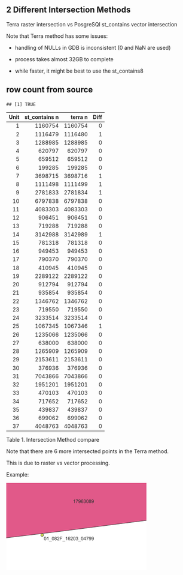 ## 2 Different Intersection Methods

Terra raster intersection vs PosgreSQl st\_contains vector intersection

Note that Terra method has some issues:

-   handling of NULLs in GDB is inconsistent (0 and NaN are used)

-   process takes almost 32GB to complete

-   while faster, it might be best to use the st\_contains8

## row count from source

    ## [1] TRUE

<table>
<thead>
<tr class="header">
<th style="text-align: right;">Unit</th>
<th style="text-align: right;">st_contains n</th>
<th style="text-align: right;">terra n</th>
<th style="text-align: right;">Diff</th>
</tr>
</thead>
<tbody>
<tr class="odd">
<td style="text-align: right;">1</td>
<td style="text-align: right;">1160754</td>
<td style="text-align: right;">1160754</td>
<td style="text-align: right;">0</td>
</tr>
<tr class="even">
<td style="text-align: right;">2</td>
<td style="text-align: right;">1116479</td>
<td style="text-align: right;">1116480</td>
<td style="text-align: right;">1</td>
</tr>
<tr class="odd">
<td style="text-align: right;">3</td>
<td style="text-align: right;">1288985</td>
<td style="text-align: right;">1288985</td>
<td style="text-align: right;">0</td>
</tr>
<tr class="even">
<td style="text-align: right;">4</td>
<td style="text-align: right;">620797</td>
<td style="text-align: right;">620797</td>
<td style="text-align: right;">0</td>
</tr>
<tr class="odd">
<td style="text-align: right;">5</td>
<td style="text-align: right;">659512</td>
<td style="text-align: right;">659512</td>
<td style="text-align: right;">0</td>
</tr>
<tr class="even">
<td style="text-align: right;">6</td>
<td style="text-align: right;">199285</td>
<td style="text-align: right;">199285</td>
<td style="text-align: right;">0</td>
</tr>
<tr class="odd">
<td style="text-align: right;">7</td>
<td style="text-align: right;">3698715</td>
<td style="text-align: right;">3698716</td>
<td style="text-align: right;">1</td>
</tr>
<tr class="even">
<td style="text-align: right;">8</td>
<td style="text-align: right;">1111498</td>
<td style="text-align: right;">1111499</td>
<td style="text-align: right;">1</td>
</tr>
<tr class="odd">
<td style="text-align: right;">9</td>
<td style="text-align: right;">2781833</td>
<td style="text-align: right;">2781834</td>
<td style="text-align: right;">1</td>
</tr>
<tr class="even">
<td style="text-align: right;">10</td>
<td style="text-align: right;">6797838</td>
<td style="text-align: right;">6797838</td>
<td style="text-align: right;">0</td>
</tr>
<tr class="odd">
<td style="text-align: right;">11</td>
<td style="text-align: right;">4083303</td>
<td style="text-align: right;">4083303</td>
<td style="text-align: right;">0</td>
</tr>
<tr class="even">
<td style="text-align: right;">12</td>
<td style="text-align: right;">906451</td>
<td style="text-align: right;">906451</td>
<td style="text-align: right;">0</td>
</tr>
<tr class="odd">
<td style="text-align: right;">13</td>
<td style="text-align: right;">719288</td>
<td style="text-align: right;">719288</td>
<td style="text-align: right;">0</td>
</tr>
<tr class="even">
<td style="text-align: right;">14</td>
<td style="text-align: right;">3142988</td>
<td style="text-align: right;">3142989</td>
<td style="text-align: right;">1</td>
</tr>
<tr class="odd">
<td style="text-align: right;">15</td>
<td style="text-align: right;">781318</td>
<td style="text-align: right;">781318</td>
<td style="text-align: right;">0</td>
</tr>
<tr class="even">
<td style="text-align: right;">16</td>
<td style="text-align: right;">949453</td>
<td style="text-align: right;">949453</td>
<td style="text-align: right;">0</td>
</tr>
<tr class="odd">
<td style="text-align: right;">17</td>
<td style="text-align: right;">790370</td>
<td style="text-align: right;">790370</td>
<td style="text-align: right;">0</td>
</tr>
<tr class="even">
<td style="text-align: right;">18</td>
<td style="text-align: right;">410945</td>
<td style="text-align: right;">410945</td>
<td style="text-align: right;">0</td>
</tr>
<tr class="odd">
<td style="text-align: right;">19</td>
<td style="text-align: right;">2289122</td>
<td style="text-align: right;">2289122</td>
<td style="text-align: right;">0</td>
</tr>
<tr class="even">
<td style="text-align: right;">20</td>
<td style="text-align: right;">912794</td>
<td style="text-align: right;">912794</td>
<td style="text-align: right;">0</td>
</tr>
<tr class="odd">
<td style="text-align: right;">21</td>
<td style="text-align: right;">935854</td>
<td style="text-align: right;">935854</td>
<td style="text-align: right;">0</td>
</tr>
<tr class="even">
<td style="text-align: right;">22</td>
<td style="text-align: right;">1346762</td>
<td style="text-align: right;">1346762</td>
<td style="text-align: right;">0</td>
</tr>
<tr class="odd">
<td style="text-align: right;">23</td>
<td style="text-align: right;">719550</td>
<td style="text-align: right;">719550</td>
<td style="text-align: right;">0</td>
</tr>
<tr class="even">
<td style="text-align: right;">24</td>
<td style="text-align: right;">3233514</td>
<td style="text-align: right;">3233514</td>
<td style="text-align: right;">0</td>
</tr>
<tr class="odd">
<td style="text-align: right;">25</td>
<td style="text-align: right;">1067345</td>
<td style="text-align: right;">1067346</td>
<td style="text-align: right;">1</td>
</tr>
<tr class="even">
<td style="text-align: right;">26</td>
<td style="text-align: right;">1235066</td>
<td style="text-align: right;">1235066</td>
<td style="text-align: right;">0</td>
</tr>
<tr class="odd">
<td style="text-align: right;">27</td>
<td style="text-align: right;">638000</td>
<td style="text-align: right;">638000</td>
<td style="text-align: right;">0</td>
</tr>
<tr class="even">
<td style="text-align: right;">28</td>
<td style="text-align: right;">1265909</td>
<td style="text-align: right;">1265909</td>
<td style="text-align: right;">0</td>
</tr>
<tr class="odd">
<td style="text-align: right;">29</td>
<td style="text-align: right;">2153611</td>
<td style="text-align: right;">2153611</td>
<td style="text-align: right;">0</td>
</tr>
<tr class="even">
<td style="text-align: right;">30</td>
<td style="text-align: right;">376936</td>
<td style="text-align: right;">376936</td>
<td style="text-align: right;">0</td>
</tr>
<tr class="odd">
<td style="text-align: right;">31</td>
<td style="text-align: right;">7043866</td>
<td style="text-align: right;">7043866</td>
<td style="text-align: right;">0</td>
</tr>
<tr class="even">
<td style="text-align: right;">32</td>
<td style="text-align: right;">1951201</td>
<td style="text-align: right;">1951201</td>
<td style="text-align: right;">0</td>
</tr>
<tr class="odd">
<td style="text-align: right;">33</td>
<td style="text-align: right;">470103</td>
<td style="text-align: right;">470103</td>
<td style="text-align: right;">0</td>
</tr>
<tr class="even">
<td style="text-align: right;">34</td>
<td style="text-align: right;">717652</td>
<td style="text-align: right;">717652</td>
<td style="text-align: right;">0</td>
</tr>
<tr class="odd">
<td style="text-align: right;">35</td>
<td style="text-align: right;">439837</td>
<td style="text-align: right;">439837</td>
<td style="text-align: right;">0</td>
</tr>
<tr class="even">
<td style="text-align: right;">36</td>
<td style="text-align: right;">699062</td>
<td style="text-align: right;">699062</td>
<td style="text-align: right;">0</td>
</tr>
<tr class="odd">
<td style="text-align: right;">37</td>
<td style="text-align: right;">4048763</td>
<td style="text-align: right;">4048763</td>
<td style="text-align: right;">0</td>
</tr>
</tbody>
</table>

Table 1. Intersection Method compare

Note that there are 6 more intersected points in the Terra method.

This is due to raster vs vector processing.

Example:

![](point_outside.PNG)
